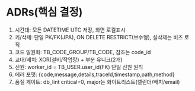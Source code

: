 # ADRs(핵심 결정)
1) 시간대: 모든 DATETIME UTC 저장, 화면 로컬표시
2) 키/삭제: 단일 PK/FK(JPA), ON DELETE RESTRICT(보수형), 실삭제는 비즈 로직
3) 코드 일원화: TB_CODE_GROUP/TB_CODE, 참조는 code_id
4) 교대/배치: XOR(설비/작업장) + 부분 유니크(2개)
5) 신원: worker_id = TB_USER.user_id(FK) 단일 신원 원칙
6) 에러 포맷: {code,message,details,traceId,timestamp,path,method}
7) 품질 게이트: db_lint critical=0, major는 화이트리스트(캘린더/배치/email)
